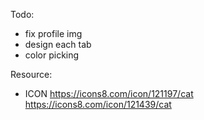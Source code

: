 Todo:

- fix profile img
- design each tab
- color picking

Resource:

- ICON
  https://icons8.com/icon/121197/cat
  https://icons8.com/icon/121439/cat
